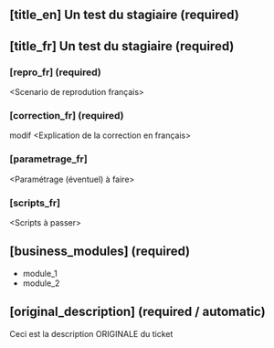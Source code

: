 ## [title_en] Un test du stagiaire (required)
## [title_fr] Un test du stagiaire (required)

### [repro_fr] (required)

<Scenario de reprodution français>

### [correction_fr] (required)
modif
<Explication de la correction en français>

### [parametrage_fr]

<Paramétrage (éventuel) à faire>

### [scripts_fr]

<Scripts à passer>

## [business_modules] (required)

* module_1
* module_2

## [original_description] (required / automatic)
Ceci est la description ORIGINALE du ticket
